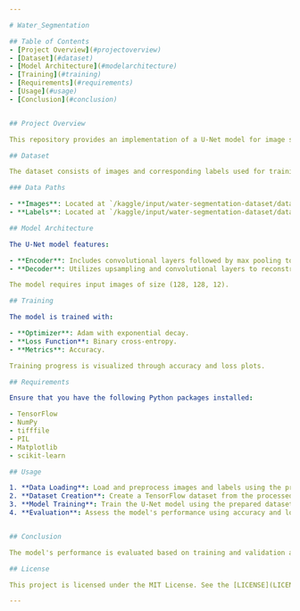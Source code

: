```yaml
---

# Water_Segmentation

## Table of Contents
- [Project Overview](#projectoverview)
- [Dataset](#dataset)
- [Model Architecture](#modelarchitecture)
- [Training](#training)
- [Requirements](#requirements)
- [Usage](#usage)
- [Conclusion](#conclusion)


## Project Overview

This repository provides an implementation of a U-Net model for image segmentation tasks using TensorFlow. The U-Net architecture is well-suited for pixel-level image segmentation, making it ideal for various image analysis applications.

## Dataset

The dataset consists of images and corresponding labels used for training and evaluation. Images are provided in TIFF format, while labels are in PNG format.

### Data Paths

- **Images**: Located at `/kaggle/input/water-segmentation-dataset/data/images`
- **Labels**: Located at `/kaggle/input/water-segmentation-dataset/data/labels`

## Model Architecture

The U-Net model features:

- **Encoder**: Includes convolutional layers followed by max pooling to capture image features.
- **Decoder**: Utilizes upsampling and convolutional layers to reconstruct the segmentation map from the encoded features.

The model requires input images of size (128, 128, 12).

## Training

The model is trained with:

- **Optimizer**: Adam with exponential decay.
- **Loss Function**: Binary cross-entropy.
- **Metrics**: Accuracy.

Training progress is visualized through accuracy and loss plots.

## Requirements

Ensure that you have the following Python packages installed:

- TensorFlow
- NumPy
- tifffile
- PIL
- Matplotlib
- scikit-learn

## Usage

1. **Data Loading**: Load and preprocess images and labels using the provided functions.
2. **Dataset Creation**: Create a TensorFlow dataset from the processed images and labels.
3. **Model Training**: Train the U-Net model using the prepared dataset.
4. **Evaluation**: Assess the model's performance using accuracy and loss metrics.


## Conclusion

The model's performance is evaluated based on training and validation accuracy and loss. Results can be visualized to assess the effectiveness of the model.

## License

This project is licensed under the MIT License. See the [LICENSE](LICENSE) file for details.

---
```

